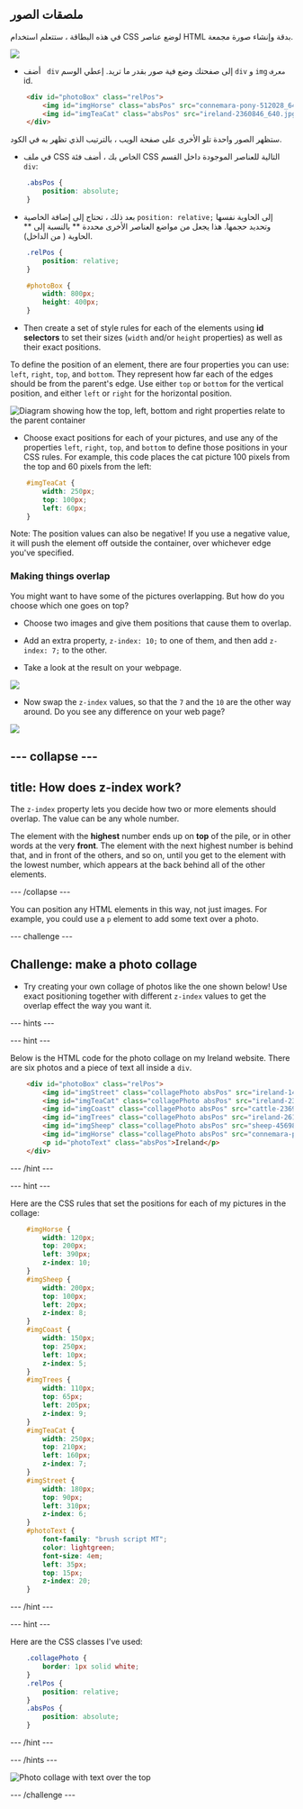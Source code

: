 ## ملصقات الصور

في هذه البطاقة ، ستتعلم استخدام CSS لوضع عناصر HTML بدقة وإنشاء صورة مجمعة.

![](images/photoCollageWithText_wide.png)

+ أضف ` div` إلى صفحتك وضع فية صور بقدر ما تريد. إعطي الوسم ` div ` و ` img ` ` معرف ` id.

```html
    <div id="photoBox" class="relPos">
        <img id="imgHorse" class="absPos" src="connemara-pony-512028_640.jpg" alt="Connemara pony" />
        <img id="imgTeaCat" class="absPos" src="ireland-2360846_640.jpg" alt="Even cats drink tea in Ireland!" />
    </div>
```

ستظهر الصور واحدة تلو الأخرى على صفحة الويب ، بالترتيب الذي تظهر به في الكود.

+ في ملف CSS الخاص بك ، أضف فئة CSS التالية للعناصر الموجودة داخل القسم ` div `: 

```css
    .absPos {
        position: absolute;
    }
```

+ بعد ذلك ، تحتاج إلى إضافة الخاصية `position: relative;` إلى الحاوية نفسها وتحديد حجمها. هذا يجعل من مواضع العناصر الأخرى محددة ** بالنسبة إلى ** الحاوية ( من الداخل).

```css
    .relPos {
        position: relative;
    }

    #photoBox {
        width: 800px;
        height: 400px;
    }
```

+ Then create a set of style rules for each of the elements using **id selectors** to set their sizes (`width` and/or `height` properties) as well as their exact positions.

To define the position of an element, there are four properties you can use: `left`, `right`, `top`, and `bottom`. They represent how far each of the edges should be from the parent's edge. Use either `top` or `bottom` for the vertical position, and either `left` or `right` for the horizontal position.

![Diagram showing how the top, left, bottom and right properties relate to the parent container](images/cssPositionProperties.png)

+ Choose exact positions for each of your pictures, and use any of the properties `left`, `right`, `top`, and `bottom` to define those positions in your CSS rules. For example, this code places the cat picture 100 pixels from the top and 60 pixels from the left:

```css
    #imgTeaCat {
        width: 250px;
        top: 100px;
        left: 60px;
    }
```

Note: The position values can also be negative! If you use a negative value, it will push the element off outside the container, over whichever edge you've specified.

### Making things overlap

You might want to have some of the pictures overlapping. But how do you choose which one goes on top?

+ Choose two images and give them positions that cause them to overlap.

+ Add an extra property, `z-index: 10;` to one of them, and then add `z-index: 7;` to the other.

+ Take a look at the result on your webpage.

![](images/horse10Cat7.png)

+ Now swap the `z-index` values, so that the `7` and the `10` are the other way around. Do you see any difference on your web page?

![](images/horse7Cat10.png)

## \--- collapse \---

## title: How does z-index work?

The `z-index` property lets you decide how two or more elements should overlap. The value can be any whole number.

The element with the **highest** number ends up on **top** of the pile, or in other words at the very **front**. The element with the next highest number is behind that, and in front of the others, and so on, until you get to the element with the lowest number, which appears at the back behind all of the other elements.

\--- /collapse \---

You can position any HTML elements in this way, not just images. For example, you could use a `p` element to add some text over a photo.

\--- challenge \---

## Challenge: make a photo collage

+ Try creating your own collage of photos like the one shown below! Use exact positioning together with different `z-index` values to get the overlap effect the way you want it.

\--- hints \---

\--- hint \---

Below is the HTML code for the photo collage on my Ireland website. There are six photos and a piece of text all inside a `div`.

```html
    <div id="photoBox" class="relPos">
        <img id="imgStreet" class="collagePhoto absPos" src="ireland-1474045_640.jpg" alt="Irish town" />
        <img id="imgTeaCat" class="collagePhoto absPos" src="ireland-2360846_640.jpg" alt="Even cats drink tea in Ireland!" />
        <img id="imgCoast" class="collagePhoto absPos" src="cattle-2369463_640.jpg" alt="Cows at the coast" />
        <img id="imgTrees" class="collagePhoto absPos" src="ireland-2614852_640.jpg" alt="Tree tunnel" />
        <img id="imgSheep" class="collagePhoto absPos" src="sheep-456989_640.jpg" alt="Sheep on the road" />
        <img id="imgHorse" class="collagePhoto absPos" src="connemara-pony-512028_640.jpg" alt="Connemara pony" />
        <p id="photoText" class="absPos">Ireland</p>
    </div>
```

\--- /hint \---

\--- hint \---

Here are the CSS rules that set the positions for each of my pictures in the collage:

```css
    #imgHorse {
        width: 120px;
        top: 200px;
        left: 390px;
        z-index: 10;
    }
    #imgSheep {
        width: 200px;
        top: 100px;
        left: 20px;
        z-index: 8;
    }
    #imgCoast {
        width: 150px;
        top: 250px;
        left: 10px;
        z-index: 5;
    }
    #imgTrees {
        width: 110px;
        top: 65px;
        left: 205px;
        z-index: 9;
    }
    #imgTeaCat {
        width: 250px;
        top: 210px;
        left: 160px;
        z-index: 7;
    }
    #imgStreet {
        width: 180px;
        top: 90px;
        left: 310px;
        z-index: 6;
    }
    #photoText {
        font-family: "brush script MT";
        color: lightgreen;
        font-size: 4em;
        left: 35px;
        top: 15px;
        z-index: 20;
    }
```

\--- /hint \---

\--- hint \---

Here are the CSS classes I've used:

```css
    .collagePhoto {
        border: 1px solid white;
    }
    .relPos {
        position: relative;
    }
    .absPos {
        position: absolute;
    }
```

\--- /hint \---

\--- /hints \---

![Photo collage with text over the top](images/photoCollageExample.png)

\--- /challenge \---